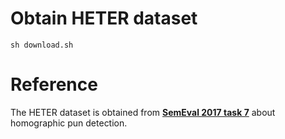 # Obtain HETER dataset
    sh download.sh

# Reference
The HETER dataset is obtained from **[SemEval 2017 task 7](http://alt.qcri.org/semeval2017/task7/)** about homographic pun detection.
